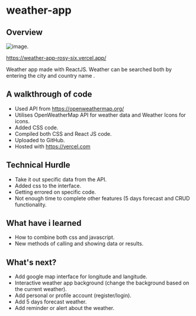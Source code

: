 # weather-app

## Overview

![image](https://user-images.githubusercontent.com/56638238/132799069-9f0a90c0-6450-4b30-9189-e262c5ef396c.png).


https://weather-app-rosy-six.vercel.app/


Weather app made with ReactJS. Weather can be searched both by entering the city and country name . 

## A walkthrough of code

- Used API from https://openweathermap.org/
- Utilises OpenWeatherMap API for weather data and Weather Icons for icons.
- Added CSS code.
- Compiled both CSS and React JS code.
- Uploaded to GitHub.
- Hosted with https://vercel.com


## Technical Hurdle

- Take it out specific data from the API.
- Added css to the interface.
- Getting errored on specific code.
- Not enough time to complete other features (5 days forecast and CRUD functionality.


## What have i learned

- How to combine both css and javascript. 
- New methods of calling and showing data or results. 

## What's next?

- Add google map interface for longitude and langitude.
- Interactive weather app background (change the background based on the current weather).
- Add personal or profile account (register/login).
- Add 5 days forecast weather.
- Add reminder or alert about the weather.
